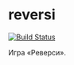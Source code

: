 # reversi

[![Build Status](https://travis-ci.org/cmc-haskell-2015/reversi.svg?branch=master)](https://travis-ci.org/cmc-haskell-2015/reversi)

Игра «Реверси».

